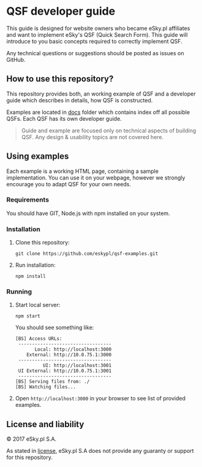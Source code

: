 # QSF developer guide

This guide is designed for website owners who became eSky.pl affiliates and
want to implement eSky's QSF (Quick Search Form). This guide will introduce to you
basic concepts required to correctly implement QSF.

Any technical questions or suggestions should be posted as issues on GitHub.

## How to use this repository?

This repository provides both, an working example of QSF and a developer guide
which describes in details, how QSF is constructed.

Examples are located in [docs](./docs) folder which contains index off
all possible QSFs. Each QSF has its own developer guide.

> Guide and example are focused only on technical aspects of building QSF. Any
> design & usability topics are not covered here.

## Using examples

Each example is a working HTML page, containing a sample implementation. You can
use it on your webpage, however we strongly encourage you to adapt QSF for your
own needs.

### Requirements

You should have GIT, Node.js with npm installed on your system.

### Installation

1. Clone this repository:

    ```
    git clone https://github.com/eskypl/qsf-examples.git
    ```

1. Run installation:

    ```
    npm install
    ```

### Running

1. Start local server:

    ```
    npm start
    ```

    You should see something like:
    
    ```
    [BS] Access URLs:
     ----------------------------------
           Local: http://localhost:3000
        External: http://10.0.75.1:3000
     ----------------------------------
              UI: http://localhost:3001
     UI External: http://10.0.75.1:3001
     ----------------------------------
    [BS] Serving files from: ./
    [BS] Watching files...
    ```

1. Open `http://localhost:3000` in your browser to see list of provided examples.

## License and liability

&copy; 2017 eSky.pl S.A.

As stated in [license](./license), eSky.pl S.A does not provide any guaranty or support
for this repository.